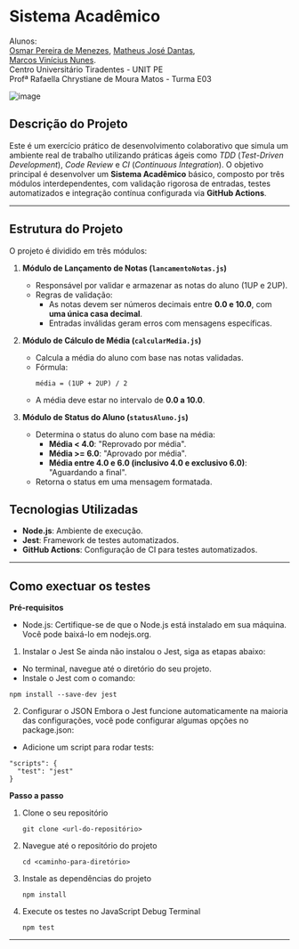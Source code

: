 # Sistema Acadêmico
Alunos:<br>
[Osmar Pereira de Menezes](https://www.linkedin.com/in/osmar-menezes-8b8297246/), [Matheus José Dantas](https://www.linkedin.com/in/matheusjdantas/),<br>
[Marcos Vinícius Nunes](https://www.linkedin.com/in/marcos-vinícius-83284526b/).<br>
Centro Universitário Tiradentes - UNIT PE<br>
Profª Rafaella Chrystiane de Moura Matos - Turma E03 

![image](https://github.com/user-attachments/assets/8ea5c14c-f9fe-44d8-ba2a-b97817da453b)

## Descrição do Projeto

   Este é um exercício prático de desenvolvimento colaborativo que simula um ambiente real de trabalho utilizando práticas ágeis como *TDD* (*Test-Driven Development*), *Code Review* e *CI* (*Continuous Integration*). O objetivo principal é desenvolver um **Sistema Acadêmico** básico, composto por três módulos interdependentes, com validação rigorosa de entradas, testes automatizados e integração contínua configurada via **GitHub Actions**.

---

## Estrutura do Projeto

O projeto é dividido em três módulos:

1. **Módulo de Lançamento de Notas (`lancamentoNotas.js`)**  
   - Responsável por validar e armazenar as notas do aluno (1UP e 2UP).  
   - Regras de validação:
     - As notas devem ser números decimais entre **0.0 e 10.0**, com **uma única casa decimal**.
     - Entradas inválidas geram erros com mensagens específicas.

2. **Módulo de Cálculo de Média (`calcularMedia.js`)**  
   - Calcula a média do aluno com base nas notas validadas.  
   - Fórmula:  
     ```text
     média = (1UP + 2UP) / 2
     ```
   - A média deve estar no intervalo de **0.0 a 10.0**.

3. **Módulo de Status do Aluno (`statusAluno.js`)**  
   - Determina o status do aluno com base na média:  
     - **Média < 4.0**: "Reprovado por média".  
     - **Média >= 6.0**: "Aprovado por média".  
     - **Média entre 4.0 e 6.0 (inclusivo 4.0 e exclusivo 6.0)**: "Aguardando a final".  
   - Retorna o status em uma mensagem formatada.
  
## Tecnologias Utilizadas

- **Node.js**: Ambiente de execução.  
- **Jest**: Framework de testes automatizados.  
- **GitHub Actions**: Configuração de CI para testes automatizados.

---

## Como exectuar os testes

**Pré-requisitos**
- Node.js: Certifique-se de que o Node.js está instalado em sua máquina. Você pode baixá-lo em nodejs.org.

1. Instalar o Jest
Se ainda não instalou o Jest, siga as etapas abaixo:

- No terminal, navegue até o diretório do seu projeto.
- Instale o Jest com o comando:
```text
npm install --save-dev jest
```
2. Configurar o JSON
Embora o Jest funcione automaticamente na maioria das configurações, você pode configurar algumas opções no package.json:

- Adicione um script para rodar tests:
```text
"scripts": {
  "test": "jest"
}
```

**Passo a passo**
1. Clone o seu repositório
     ```text
     git clone <url-do-repositório>
     ```
2. Navegue até o repositório do projeto
     ```text
    cd <caminho-para-diretório>
     ```
3. Instale as dependências do projeto
     ```text
     npm install
     ```
4. Execute os testes no JavaScript Debug Terminal
     ```text
     npm test
     ```

---


